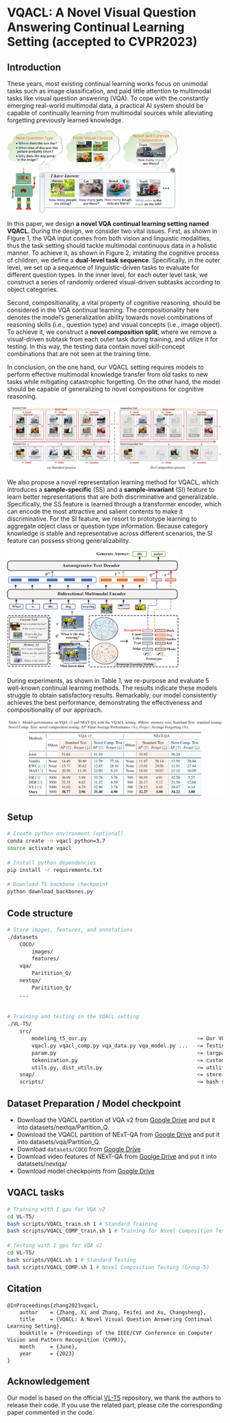 # VQACL: A Novel Visual Question Answering Continual Learning Setting  (accepted to CVPR2023)

<!--We establish a novel VQA Continual Learning setting named VQACL (accepted to CVPR2023), which contains two key components: a dual-level task sequence where visual and linguistic data are nested, and a novel composition testing containing new skill-concept combinations. The former devotes to simulating the ever-changing multimodal datastream in real world and the latter aims at measuring models’ generalizability for cognitive reasoning.

To do the VQACL, we also propose a novel representation learning method, which leverages a sample-specific and a sample-invariant feature to learn
representations that are both discriminative and generalizable for VQA.-->

## Introduction

These years, most existing continual learning works focus on unimodal tasks such as image classification, and paid little attention to multimodal tasks like visual question answering (VQA). To cope with the constantly emerging real-world multimodal data, a practical AI system should be capable of continually learning from multimodal sources while alleviating forgetting previously learned knowledge.

<img src="figure1.png" width="400px" alt="Figure 1">

In this paper, we design **a novel VQA continual learning setting named VQACL**. During the design, we consider two vital issues. 
First, as shown in Figure 1, the VQA input comes from both vision and linguistic modalities, thus the task setting should tackle multimodal continuous data in a holistic manner. To achieve it, as shown in Figure 2, imitating the cognitive process of children, we define a **dual-level task sequence**. Specifically, in the outer level, we set up a sequence of linguistic-driven tasks to evaluate for different question types. In the inner level, for each outer level task, we construct a series of randomly ordered visual-driven subtasks according to object categories.

Second, compositionality, a vital property of cognitive reasoning, should be considered in the VQA continual learning. The compositionality here denotes the model’s generalization ability towards novel combinations of reasoning skills (i.e., question type) and visual concepts (i.e., image object). To achieve it, we construct a **novel composition split**, where we remove a visual-driven subtask from each outer task during training, and utilize it for testing. In this way, the testing data contain novel skill-concept combinations that are not seen at the training time. 

In conclusion, on the one hand, our VQACL setting requires models to perform effective multimodal knowledge transfer from old tasks to new tasks while mitigating catastrophic forgetting. On the other hand, the model should be capable of generalizing to novel compositions for cognitive reasoning.

![Figure 2](figure2.png)

We also propose a novel representation learning method for VQACL, which introduces a **sample-specific** (SS) and a **sample-invariant** (SI) feature to learn better representations that are both discriminative and generalizable. Specifically, the SS feature is learned through a transformer encoder, which can encode the most attractive and salient contents to make it discriminative. For the SI feature, we resort to prototype learning to aggregate object class or question type information. Because category knowledge is stable and representative across different scenarios, the SI feature can possess strong generalizability.

<img src="figure3.png" width="400px" alt="Figure 3">

During experiments, as shown in Table 1, we re-purpose and evaluate 5 well-known continual learning methods. The results indicate these models struggle to obtain satisfactory results. Remarkably, our model consistently achieves the best performance, demonstrating the effectiveness and compositionality of our approach.

<img src="table.png" width="600px" alt="Table 1">

## Setup
```bash
# Create python environment (optional)
conda create -n vqacl python=3.7
source activate vqacl

# Install python dependencies
pip install -r requirements.txt

# Download T5 backbone checkpoint
python download_backbones.py

```

## Code structure
```bash
# Store images, features, and annotations
./datasets
    COCO/
        images/
        features/
    vqa/
        Paritition_Q/
    nextqa/
        Paritition_Q/
    ...


# Training and testing in the VQACL setting
./VL-T5/
    src/
        modeling_t5_our.py                                    <= Our VL-T5 model classes
        vqacl.py vqacl_comp.py vqa_data.py vqa_model.py ...   <= Testing in the VQACL setting
        param.py                                              <= (argparse) configuration
        tokenization.py                                       <= custom tokenizer
        utils.py, dist_utils.py                               <= utility functions
    snap/                                                     <= store weight checkpoints
    scripts/                                                  <= bash scripts for evaluation
```

## Dataset Preparation / Model checkpoint
- Download the VQACL partition of VQA v2 from [Google Drive](https://drive.google.com/file/d/11gx7AxyeMP1KVuzHErIfNKCLeBWGq3pE/view?usp=share_link) and put it into datasets/nextqa/Partition_Q.
- Download the VQACL partition of NExT-QA from [Google Drive](https://drive.google.com/file/d/1lwWL_PhNKactFEqQF8IVx-HeJEuboe8D/view?usp=share_link) and put it into datasets/vqa/Partition_Q.
- Download `datasets/COCO` from [Google Drive](https://drive.google.com/drive/folders/1MBBhlkP83VMKS2Qe0SmFfzkHhMpIG5wf?usp=sharing)
- Download video features of NExT-QA from [Goolge Drive](https://drive.google.com/file/d/1rS5X_t_VSDF4uP3HL1gPQ0ZgWIEuglgk/view?usp=share_link) and put it into datatsets/nextqa/
- Download model checkpoints from [Google Drive](https://drive.google.com/drive/folders/1GDI9uG9OSQk0ObEaEJI3C6eKcDzh0yGp?usp=share_link)

## VQACL tasks

```bash
# Training with 1 gpu for VQA v2
cd VL-T5/
bash scripts/VQACL_train.sh 1 # Standard Training
bash scripts/VQACL_COMP_train.sh 1 # Training for Novel Composition Testing (Group-5)

# Testing with 1 gpu for VQA v2
cd VL-T5/
bash scripts/VQACL.sh 1 # Standard Testing
bash scripts/VQACL_COMP.sh 1 # Novel Composition Testing (Group-5)
```
## Citation
```
@InProceedings{zhang2023vqacl,
    author    = {Zhang, Xi and Zhang, Feifei and Xu, Changsheng},
    title     = {VQACL: A Novel Visual Question Answering Continual Learning Setting},
    booktitle = {Proceedings of the IEEE/CVF Conference on Computer Vision and Pattern Recognition (CVPR)},
    month     = {June},
    year      = {2023}
}
```

## Acknowledgement

Our model is based on the official [VL-T5](https://github.com/j-min/VL-T5) repository, we thank the authors to release their code. If you use the related part, please cite the corresponding paper commented in the code.
